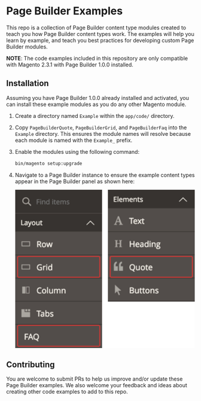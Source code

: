 # Page Builder Examples

This repo is a collection of Page Builder content type modules created to teach you how Page Builder content types work. The examples will help you learn by example, and teach you best practices for developing custom Page Builder modules.

**NOTE**: The code examples included in this repository are only compatible with Magento 2.3.1 with Page Builder 1.0.0 installed.

## Installation

Assuming you have Page Builder 1.0.0 already installed and activated, you can install these example modules as you do any other Magento module. 

1. Create a directory named `Example` within the `app/code/` directory.
2. Copy `PageBuilderQuote`, `PageBuilderGrid`, and `PageBuilderFaq` into the `Example` directory. This ensures the module names will resolve because each module is named with the `Example_` prefix.
3. Enable the modules using the following command:

   ```bash
   bin/magento setup:upgrade
   ```
   
4. Navigate to a Page Builder instance to ensure the example content types appear in the Page Builder panel as shown here:

   <img src="example-content-types.png" alt="Content type examples in panel" max-width="310px"/>
    

## Contributing

You are welcome to submit PRs to help us improve and/or update these Page Builder examples. 
We also welcome your feedback and ideas about creating other code examples to add to this repo. 

